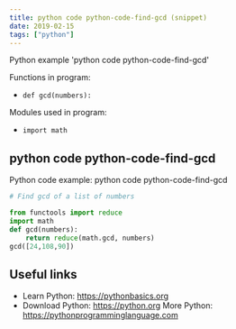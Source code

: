 ```yaml
---
title: python code python-code-find-gcd (snippet)
date: 2019-02-15
tags: ["python"]
---
```

Python example 'python code python-code-find-gcd'

Functions in program: 
* `def gcd(numbers):`

Modules used in program: 
* `import math`

## python code python-code-find-gcd

Python code example: python code python-code-find-gcd

```python
# Find gcd of a list of numbers

from functools import reduce
import math
def gcd(numbers):
    return reduce(math.gcd, numbers)
gcd([24,108,90])


```

## Useful links

- Learn Python: https://pythonbasics.org
- Download Python: https://python.org
More Python: https://pythonprogramminglanguage.com
